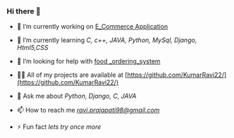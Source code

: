### Hi there 👋
<!--<h1 align="center">Hi 👋, I'm Ravi Kumar</h1>
<h3 align="center">FullStack Developer | Python Programmer | Java Programmer | Web Developer | Desktop Application Developer |</h3>
<img align="right" alt="coding" width="400" src="https://thumbs.dreamstime.com/z/anonymous-gamer-mascot-hacker-skull-boy-design-logo-template-mascot-anonymous-gamer-mascot-hacker-skull-boy-219741074.jpg">

<p align="left"> <img src="https://komarev.com/ghpvc/?username=KumarRavi22&label=Profile%20views&color=0e75b6&style=flat" alt="KumarRavi22" /> </p>

<p align="left"> <a href="https://github.com/ryo-ma/github-profile-trophy"><img src="https://github-profile-trophy.vercel.app/?username=gauravpandey0101" alt="KumarRavi22" /></a> </p> -->



- 🔭 I’m currently working on [E_Commerce Application](https://github.com/KumarRavi22/age_calculator)

- 🌱 I’m currently learning *C, c++, JAVA, Python, MySql, Django, Html5,CSS*

- 🤝 I’m looking for help with [food _ordering_system](N/A)

- 👨‍💻 All of my projects are available at [https://github.com/KumarRavi22/](https://github.com/KumarRavi22/)

- 💬 Ask me about *Python, Django, C, JAVA*

- 📫 How to reach me *ravi.prajapati98@gmail.com*

- ⚡ Fun fact *lets try once more*

